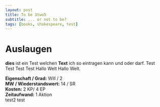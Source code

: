 ```yaml
---
layout: post
title: To be 3two5
subtitle: ... or not to be?
tags: [books, shakespeare, test]
---
```


# Auslaugen

**dies** ist ein Test welchen **Text** ich so eintragen kann und oder darf.
Test Test Test Test Hallo Welt Hallo Welt.

**Eigenschaft / Grad:** Will / 2  
**MW / Wiederstandswert:** 14 / SR  
**Kosten:** 2 KP/ 4 EP  
**Zeitaufwand:** 1 Aktion  
test2
test
